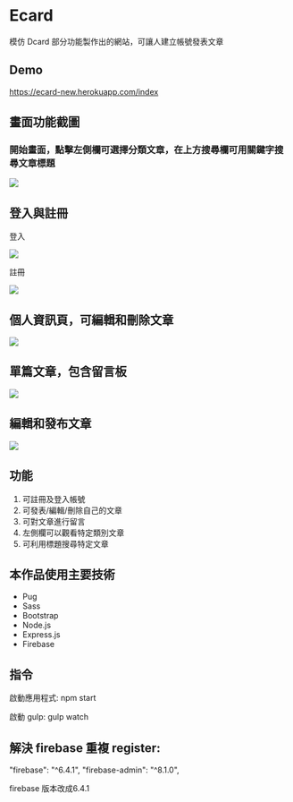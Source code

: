 # Ecard
模仿 Dcard 部分功能製作出的網站，可讓人建立帳號發表文章
## Demo
https://ecard-new.herokuapp.com/index

## 畫面功能截圖
### 開始畫面，點擊左側欄可選擇分類文章，在上方搜尋欄可用關鍵字搜尋文章標題
![](https://i.imgur.com/qUfW28o.png)

## 登入與註冊
登入

![](https://i.imgur.com/mUSfpqx.png)

註冊

![](https://i.imgur.com/ZlHIiCc.png)

## 個人資訊頁，可編輯和刪除文章
![](https://i.imgur.com/HzSwSxG.png)

## 單篇文章，包含留言板
![](https://i.imgur.com/cHpiRUQ.png)

## 編輯和發布文章
![](https://i.imgur.com/oUirAap.png)

## 功能
1. 可註冊及登入帳號
2. 可發表/編輯/刪除自己的文章
3. 可對文章進行留言
4. 左側欄可以觀看特定類別文章
5. 可利用標題搜尋特定文章

## 本作品使用主要技術
* Pug
* Sass
* Bootstrap
* Node.js
* Express.js
* Firebase

## 指令
啟動應用程式: npm start

啟動 gulp: gulp watch

## 解決 firebase 重複 register:
"firebase": "^6.4.1",
"firebase-admin": "^8.1.0",

firebase 版本改成6.4.1
